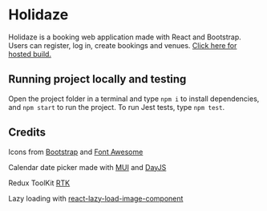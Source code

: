 # Holidaze

Holidaze is a booking web application made with React and Bootstrap. Users can register, log in, create bookings and venues. [Click here for hosted build.]()

## Running project locally and testing

Open the project folder in a terminal and type `npm i` to install dependencies, and `npm start` to run the project. To run Jest tests, type `npm test`.

## Credits

Icons from [Bootstrap](https://icons.getbootstrap.com) and [Font Awesome](https://fontawesome.com)

Calendar date picker made with [MUI](https://mui.com/) and [DayJS](https://day.js.org/)

Redux ToolKit [RTK](https://redux-toolkit.js.org/)

Lazy loading with [react-lazy-load-image-component](https://www.npmjs.com/package/react-lazy-load-image-component)
